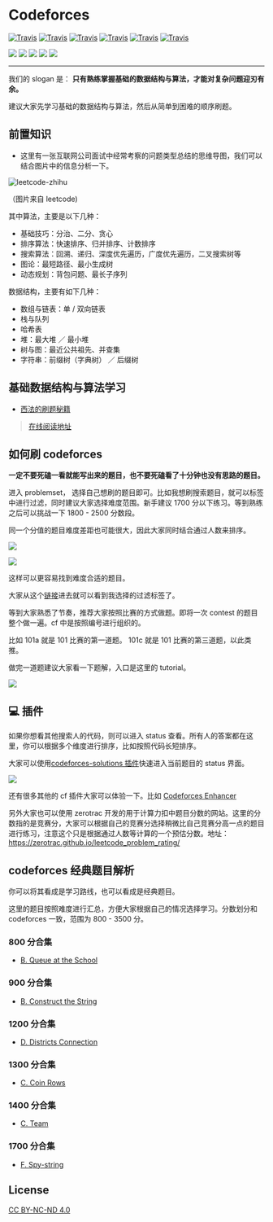 # Codeforces

[![Travis](https://p.ipic.vip/o3azht.jpg)]() [![Travis](https://p.ipic.vip/jf4jge.jpg)]() [![Travis](https://p.ipic.vip/owmlpe.jpg)]() [![Travis](https://p.ipic.vip/tqs7lr.jpg)]() [![Travis](https://p.ipic.vip/tdcv1m.jpg)]() [![Travis](https://p.ipic.vip/g4v4zf.jpg)]()

[![](https://img.shields.io/badge/WeChat-微信群-brightgreen)](#哪里能找到我) [![](https://img.shields.io/badge/公众号-力扣加加-blueviolet)](#哪里能找到我) [![](https://img.shields.io/badge/Juejin-掘金-blue)](https://p.ipic.vip/pi37mw.jpg) [![](https://img.shields.io/badge/Zhihu-知乎-blue)](https://p.ipic.vip/sxna9b.jpg) [![](https://img.shields.io/badge/bilili-哔哩哔哩-ff69b4)](https://p.ipic.vip/t4cfcg.jpg)

---

我们的 slogan 是： **只有熟练掌握基础的数据结构与算法，才能对复杂问题迎刃有余。**

建议大家先学习基础的数据结构与算法，然后从简单到困难的顺序刷题。

## 前置知识

- 这里有一张互联网公司面试中经常考察的问题类型总结的思维导图，我们可以结合图片中的信息分析一下。

![leetcode-zhihu](https://p.ipic.vip/5b28b4.jpg)

（图片来自 leetcode)

其中算法，主要是以下几种：

- 基础技巧：分治、二分、贪心
- 排序算法：快速排序、归并排序、计数排序
- 搜索算法：回溯、递归、深度优先遍历，广度优先遍历，二叉搜索树等
- 图论：最短路径、最小生成树
- 动态规划：背包问题、最长子序列

数据结构，主要有如下几种：

- 数组与链表：单 / 双向链表
- 栈与队列
- 哈希表
- 堆：最大堆 ／ 最小堆
- 树与图：最近公共祖先、并查集
- 字符串：前缀树（字典树） ／ 后缀树

## 基础数据结构与算法学习

- [西法的刷题秘籍](https://github.com/azl397985856/leetcode)

> [在线阅读地址](https://leetcode-solution-leetcode-pp.gitbook.io/leetcode-solution/)

## 如何刷 codeforces

**一定不要死磕一看就能写出来的题目，也不要死磕看了十分钟也没有思路的题目。**

进入 problemset， 选择自己想刷的题目即可。比如我想刷搜索题目，就可以标签中进行过滤，同时建议大家选择难度范围。新手建议 1700 分以下练习。等到熟练之后可以挑战一下 1800 - 2500 分数段。

同一个分值的题目难度差距也可能很大，因此大家同时结合通过人数来排序。

![](https://p.ipic.vip/emnjep.jpg)

![](https://p.ipic.vip/jovg3i.jpg)

这样可以更容易找到难度合适的题目。

大家从这个[链接](https://codeforces.com/problemset?order=BY_SOLVED_DESC&tags=constructive+algorithms%2C2000-2000 "cf 筛选")进去就可以看到我选择的过滤标签了。

等到大家熟悉了节奏，推荐大家按照比赛的方式做题。即将一次 contest 的题目整个做一遍。cf 中是按照编号进行组织的。

比如 101a 就是 101 比赛的第一道题。 101c 就是 101 比赛的第三道题，以此类推。

做完一道题建议大家看一下题解，入口是这里的 tutorial。

![](https://p.ipic.vip/8ygsol.jpg)

## :computer: 插件

如果你想看其他搜索人的代码，则可以进入 status 查看。所有人的答案都在这里，你可以根据多个维度进行排序，比如按照代码长短排序。

大家可以使用[codeforces-solutions 插件](https://chrome.google.com/webstore/detail/codeforces-solutions/eiogioiioffnoogeciigdmckkjomcocl?hl=ja)快速进入当前题目的 status 界面。

![](https://p.ipic.vip/titkmq.jpg)

还有很多其他的 cf 插件大家可以体验一下。比如 [Codeforces Enhancer](https://chrome.google.com/webstore/detail/codeforces-enhancer/ocmandagmgmkcplckgnfgaokpgkfenmp)

另外大家也可以使用 zerotrac 开发的用于计算力扣中题目分数的网站。这里的分数指的是竞赛分，大家可以根据自己的竞赛分选择稍微比自己竞赛分高一点的题目进行练习，注意这个只是根据通过人数等计算的一个预估分数。地址：https://zerotrac.github.io/leetcode_problem_rating/

## codeforces 经典题目解析

你可以将其看成是学习路线，也可以看成是经典题目。

这里的题目按照难度进行汇总，方便大家根据自己的情况选择学习。分数划分和 codeforces 一致，范围为 800 - 3500 分。

### 800 分合集

- [B. Queue at the School](./problems/266b.md)

### 900 分合集

- [B. Construct the String](./problems/1335b.md)

<!-- ### 1000

- [1521a](./1521a.py)

### 1100

- [1672c](./1672c.py) -->

### 1200 分合集

- [D. Districts Connection](./problems/1433d.md)

### 1300 分合集

- [C. Coin Rows](./problems/1555c.md)

### 1400 分合集

- [C. Team](./problems/0401c.md)

### 1700 分合集

- [F. Spy-string](./problems/1360f.md)

## License

[CC BY-NC-ND 4.0](./LICENSE.txt)
